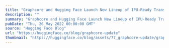 ```yaml
---
title: "Graphcore and Hugging Face Launch New Lineup of IPU-Ready Transformers"
description: ""
summary: "Graphcore and Hugging Face Launch New Lineup of IPU-Ready Transformers Graphcore and Hugging Face ha..."
pubDate: "Thu, 26 May 2022 00:00:00 GMT"
source: "Hugging Face Blog"
url: "https://huggingface.co/blog/graphcore-update"
thumbnail: "https://huggingface.co/blog/assets/77_graphcore-update/graphcore_update.png"
---
```


